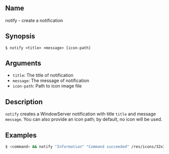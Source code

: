 ## Name

notify - create a notification

## Synopsis

```**sh
$ notify <title> <message> [icon-path]
```

## Arguments

-   `title`: The title of notification
-   `message`: The message of notification
-   `icon-path`: Path to icon image file

## Description

`notify` creates a WindowServer notification with title `title` and message `message`. You can also provide an icon path; by default, no icon will be used.

## Examples

```sh
$ <command> && notify "Information" "Command succeeded" /res/icons/32x32/msgbox-information.png
```

